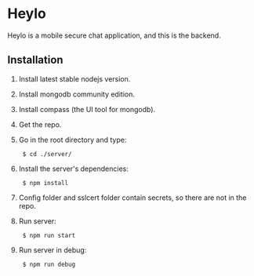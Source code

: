# Heylo

Heylo is a mobile secure chat application, and this is the backend.

## Installation

1. Install latest stable nodejs version.

2. Install mongodb community edition.

3. Install compass (the UI tool for mongodb).

4. Get the repo.

5. Go in the root directory and type:

        $ cd ./server/

6. Install the server's dependencies:

        $ npm install

7. Config folder and sslcert folder contain secrets, so there are not in the repo.

8. Run server:

        $ npm run start

9. Run server in debug:

        $ npm run debug